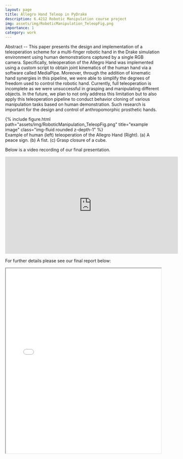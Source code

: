 ```yaml
---
layout: page
title: Allegro Hand Teleop in PyDrake
description: 6.4212 Robotic Manipulation course project
img: assets/img/RoboticManipulation_TeleopFig.png
importance: 1
category: work
---
```


Abstract -- This paper presents the design and implementation of a teleoperation scheme for a multi-finger robotic hand in the Drake simulation environment using human demonstrations captured by a single RGB camera. Specifically, teleoperation of the Allegro Hand was implemented using a custom script to obtain joint kinematics of the human hand via a software called MediaPipe. Moreover, through the addition of kinematic hand synergies in this pipeline, we were able to simplify the degrees of freedom used to control the robotic hand. Currently, full teleoperation is incomplete as we were unsuccessful in grasping and manipulating different objects. In the future, we plan to not only address this limitation but to also apply this teleoperation pipeline to conduct behavior cloning of various manipulation tasks based on human demonstration. Such research is important for the design and control of anthropomorphic prosthetic hands.

<div class="row">
    <div class="col-sm mt-3 mt-md-0">
        {% include figure.html path="assets/img/RoboticManipulation_TeleopFig.png" title="example image" class="img-fluid rounded z-depth-1" %}
    </div>
</div>
<div class="caption">
    Example of human (left) teleoperation of the Allegro
Hand (Right). (a) A peace sign. (b) A fist. (c) Grasp closure
of a cube.
</div>

Below is a video recording of our final presentation.

<iframe width="560" height="315" src="https://www.youtube.com/embed/IImbUH8T4I4" frameborder="0" allow="accelerometer; autoplay; encrypted-media; gyroscope; picture-in-picture" allowfullscreen></iframe>

For further details please see our final report below:

<iframe src="../../assets/pdf/Robotic_Manipulation_Project.pdf" width="100%" height="600px"></iframe>
